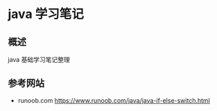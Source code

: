 # java 学习笔记

## 概述
java 基础学习笔记整理

## 参考网站
- runoob.com https://www.runoob.com/java/java-if-else-switch.html
